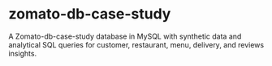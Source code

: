 # zomato-db-case-study
A Zomato-db-case-study database in MySQL with synthetic data and analytical SQL queries for customer, restaurant, menu, delivery, and reviews insights.
